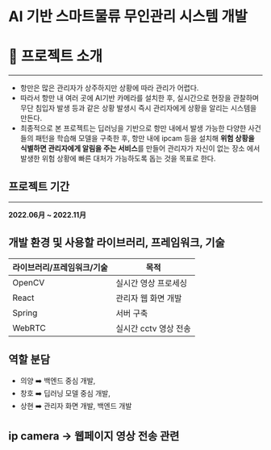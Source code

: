 # AI 기반 스마트물류 무인관리 시스템 개발

# 📜 프로젝트 소개

---

- 항만은 많은 관리자가 상주하지만 상황에 따라 관리가 어렵다.
- 따라서 항만 내 여러 곳에 AI기반 카메라를 설치한 후, 실시간으로 현장을 관찰하며 무단 침입자 발생 등과 같은 상황 발생시
즉시 관리자에게 상황을 알리는 시스템을 만든다.
- 최종적으로 본 프로젝트는 딥러닝을 기반으로 항만 내에서 발생 가능한 다양한 사건들의 패턴을 학습해 모델을 구축한 후, 
항만 내에 ipcam 등을 설치해 **위험 상황을 식별하면 관리자에게 알림을 주는 서비스**를 만들어 관리자가 자신이 없는 장소
에서 발생한 위험 상황에 빠른 대처가 가능하도록 돕는 것을 목표로 한다.

## 프로젝트 기간

---

**2022.06月 ~ 2022.11月**

## 개발 환경 및 사용할 라이브러리, 프레임워크, 기술

| 라이브러리/프레임워크/기술 | 목적 |
| --- | --- |
| OpenCV | 실시간 영상 프로세싱 |
| React | 관리자 웹 화면 개발 |
| Spring | 서버 구축 |
| WebRTC | 실시간 cctv 영상 전송 |

## 역할 분담

- 의양 ➡️ 백엔드 중심 개발,
- 창호 ➡️ 딥러닝 모델 중심 개발,
- 상현 ➡️ 관리자 화면 개발, 백엔드 개발

## ip camera → 웹페이지 영상 전송 관련
